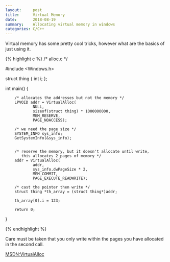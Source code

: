 ```yaml
---
layout:     post
title:      Virtual Memory
date:       2018-08-19
summary:    Allocating virtual memory in windows
categories: C/C++
---
```


Virtual memory has some pretty cool tricks, however what are the basics of just
using it.

{% highlight c %}
/* alloc.c */

#include <Windows.h>

struct thing {
        int i;
};

int
main() {

        /* allocates the addresses but not the memory */
        LPVOID addr = VirtualAlloc(
                NULL,
                sizeof(struct thing) * 1000000000,
                MEM_RESERVE,
                PAGE_NOACCESS);

        /* we need the page size */
        SYSTEM_INFO sys_info;
        GetSystemInfo(&sys_info);


        /* reserve the memory, but it doesn't allocate until write,
           this allocates 2 pages of memory */
        addr = VirtualAlloc(
                addr,
                sys_info.dwPageSize * 2,
                MEM_COMMIT,
                PAGE_EXECUTE_READWRITE);

        /* cast the pointer then write */
        struct thing *th_array = (struct thing*)addr;

        th_array[0].i = 123;

        return 0;
}

{% endhighlight %}

Care must be taken that you only write within the pages you have allocated in the second call.

[MSDN:VirtualAlloc](https://msdn.microsoft.com/en-us/library/windows/desktop/aa366887(v=vs.85).aspx)